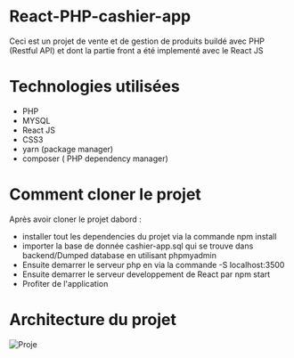 # React-PHP-cashier-app
Ceci est un projet de vente et de gestion de produits buildé avec PHP (Restful API) et dont la partie front a été implementé avec le React JS 

# Technologies utilisées
- PHP 
- MYSQL  
- React JS 
- CSS3
- yarn (package manager)
- composer ( PHP dependency manager)

# Comment cloner le projet

Après avoir cloner le projet dabord :

- installer tout les dependencies du projet via la commande npm install
- importer la base de donnée cashier-app.sql qui se trouve dans backend/Dumped database en utilisant phpmyadmin
- Ensuite demarrer le serveur php  en via la commande -S localhost:3500
- Ensuite demarrer le serveur developpement  de React par npm start 
- Profiter de l'application


# Architecture du projet

![Proje](https://user-images.githubusercontent.com/68601529/135110441-17b1abc6-997c-4ec0-8cba-4a1d5b9e7848.PNG)

